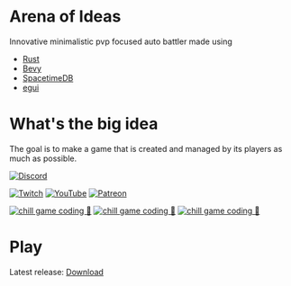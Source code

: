 
# Arena of Ideas

Innovative minimalistic pvp focused auto battler made using
- [Rust](https://www.rust-lang.org/)
- [Bevy](https://bevyengine.org/)
- [SpacetimeDB](https://spacetimedb.com/)
- [egui](https://www.egui.rs/)

# What's the big idea
The goal is to make a game that is created and managed by its players as much as possible.

[![Discord](https://img.shields.io/discord/1034174161679044660.svg?label=&logo=discord&logoColor=ffffff&color=7389D8&labelColor=6A7EC1)](https://discord.gg/AdjyRQKP)

[![Twitch](https://img.shields.io/badge/Twitch-%239146FF.svg?style=for-the-badge&logo=Twitch&logoColor=white)](https://www.twitch.tv/makscee)
[![YouTube](https://img.shields.io/badge/YouTube-%23FF0000.svg?style=for-the-badge&logo=YouTube&logoColor=white)](https://www.youtube.com/@makscee)
[![Patreon](https://img.shields.io/badge/Patreon-F96854?style=for-the-badge&logo=patreon&logoColor=white)](https://patreon.com/makscee)

<!-- BEGIN YOUTUBE-CARDS -->
[![chill game coding 🦀](https://ytcards.demolab.com/?id=w5woeAVat20&title=chill+game+coding+%F0%9F%A6%80&lang=en&timestamp=1730247062&background_color=%230d1117&title_color=%23ffffff&stats_color=%23dedede&max_title_lines=1&width=250&border_radius=5 "chill game coding 🦀")](https://www.youtube.com/watch?v=w5woeAVat20)
[![chill game coding 🦀](https://ytcards.demolab.com/?id=Eqf-6QvbwsM&title=chill+game+coding+%F0%9F%A6%80&lang=en&timestamp=1730212285&background_color=%230d1117&title_color=%23ffffff&stats_color=%23dedede&max_title_lines=1&width=250&border_radius=5 "chill game coding 🦀")](https://www.youtube.com/watch?v=Eqf-6QvbwsM)
[![chill game coding 🦀](https://ytcards.demolab.com/?id=9K9HGLn0k2o&title=chill+game+coding+%F0%9F%A6%80&lang=en&timestamp=1730211850&background_color=%230d1117&title_color=%23ffffff&stats_color=%23dedede&max_title_lines=1&width=250&border_radius=5 "chill game coding 🦀")](https://www.youtube.com/watch?v=9K9HGLn0k2o)
<!-- END YOUTUBE-CARDS -->

# Play
Latest release: [Download](https://github.com/makscee/arena-of-ideas/releases)

